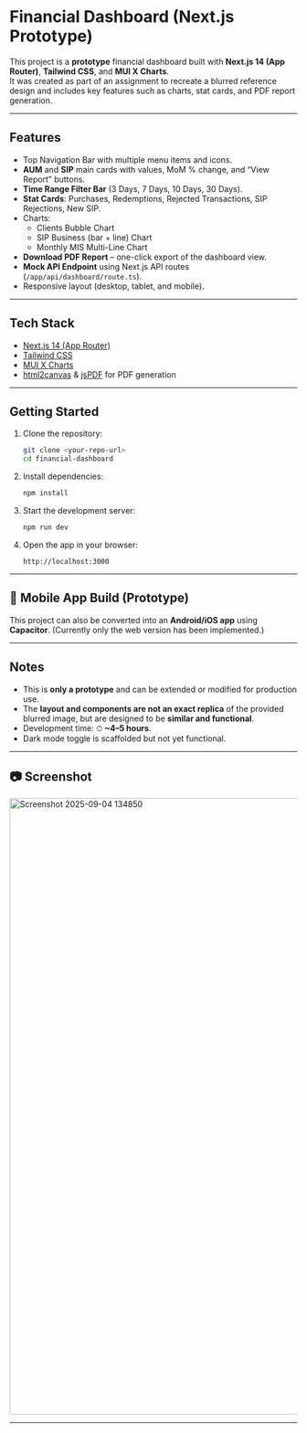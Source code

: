 # Financial Dashboard (Next.js Prototype)

This project is a **prototype** financial dashboard built with **Next.js 14 (App Router)**, **Tailwind CSS**, and **MUI X Charts**.  
It was created as part of an assignment to recreate a blurred reference design and includes key features such as charts, stat cards, and PDF report generation.

---

## Features
- Top Navigation Bar with multiple menu items and icons.  
- **AUM** and **SIP** main cards with values, MoM % change, and “View Report” buttons.  
- **Time Range Filter Bar** (3 Days, 7 Days, 10 Days, 30 Days).  
- **Stat Cards**: Purchases, Redemptions, Rejected Transactions, SIP Rejections, New SIP.  
- Charts:
  - Clients Bubble Chart  
  - SIP Business (bar + line) Chart  
  - Monthly MIS Multi-Line Chart  
- **Download PDF Report** – one-click export of the dashboard view.  
- **Mock API Endpoint** using Next.js API routes (`/app/api/dashboard/route.ts`).  
- Responsive layout (desktop, tablet, and mobile).  

---

## Tech Stack
- [Next.js 14 (App Router)](https://nextjs.org/)  
- [Tailwind CSS](https://tailwindcss.com/)  
- [MUI X Charts](https://mui.com/x/react-charts/)  
- [html2canvas](https://www.npmjs.com/package/html2canvas) & [jsPDF](https://www.npmjs.com/package/jspdf) for PDF generation  

---

## Getting Started

1. Clone the repository:
   ```bash
   git clone <your-repo-url>
   cd financial-dashboard
    ```

2. Install dependencies:

   ```bash
   npm install
   ```

3. Start the development server:

   ```bash
   npm run dev
   ```

4. Open the app in your browser:

   ```
   http://localhost:3000
   ```

---

## 📱 Mobile App Build (Prototype)

This project can also be converted into an **Android/iOS app** using **Capacitor**.
(Currently only the web version has been implemented.)

---

## Notes

* This is **only a prototype** and can be extended or modified for production use.
* The **layout and components are not an exact replica** of the provided blurred image, but are designed to be **similar and functional**.
* Development time: ⏱ **\~4–5 hours**.
* Dark mode toggle is scaffolded but not yet functional.

---

## 📷 Screenshot

<img width="1919" height="1079" alt="Screenshot 2025-09-04 134850" src="https://github.com/user-attachments/assets/58178fd4-ae78-4f0e-8db0-73ea976112cd" />


---

